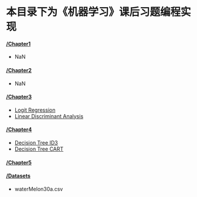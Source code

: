 # 本目录下为《机器学习》课后习题编程实现

#### [/Chapter1](./Chapter1)

- NaN

#### [/Chapter2](./Chapter2)

- NaN

#### [/Chapter3](./Chapter3)

- [Logit Regression](./Chapter3/LogitRegression)
- [Linear Discriminant Analysis](./Chapter3/LinearDiscriminant)

#### [/Chapter4](./Chapter4)
- [Decision Tree ID3](./Chapter4/DecisionTree_Ent)
- [Decision Tree CART](./Chapter4/DecisionTree_CART)

#### [/Chapter5](./Chapter5)

#### [/Datasets](./Datasets)

- waterMelon30a.csv

